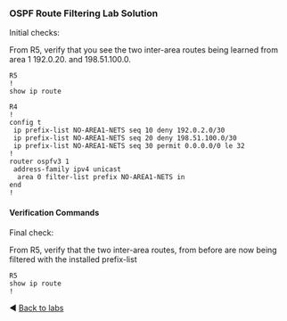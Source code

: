 ### OSPF Route Filtering Lab Solution
Initial checks: 

From R5, verify that you see the two inter-area routes being learned from area 1 192.0.20. and 198.51.100.0.

```
R5
!
show ip route

R4
!
config t
 ip prefix-list NO-AREA1-NETS seq 10 deny 192.0.2.0/30
 ip prefix-list NO-AREA1-NETS seq 20 deny 198.51.100.0/30
 ip prefix-list NO-AREA1-NETS seq 30 permit 0.0.0.0/0 le 32
!
router ospfv3 1
 address-family ipv4 unicast
  area 0 filter-list prefix NO-AREA1-NETS in
end
!

```

#### Verification Commands
Final check:

From R5, verify that the two inter-area routes, from before are now being filtered with the installed prefix-list

```
R5
show ip route
!
```

◀️ [Back to labs](https://github.com/tech-zero/ccnp-encor/blob/main/labs/32-ospf/2-route-filter/README.md)
